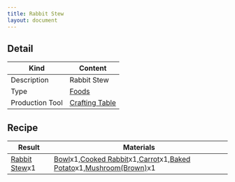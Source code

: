 ```yaml
---
title: Rabbit Stew
layout: document
---
```

## Detail

|Kind|Content|
|---|---|
|Description|Rabbit Stew|
|Type|[Foods](Foods)|
|Production Tool|[Crafting Table](Crafting_Table)|

## Recipe

|Result|Materials|
|---|---|
|[Rabbit Stew](Rabbit_Stew)x1|[Bowl](Bowl)x1,[Cooked Rabbit](Cooked_Rabbit)x1,[Carrot](Carrot)x1,[Baked Potato](Baked_Potato)x1,[Mushroom(Brown)](Mushroom(Brown))x1|

